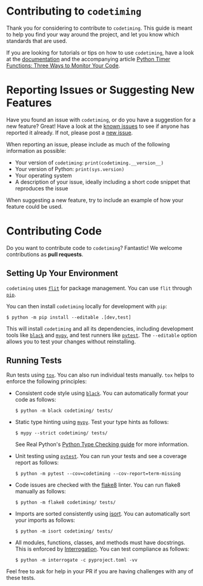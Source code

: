 # Contributing to `codetiming`

Thank you for considering to contribute to `codetiming`. This guide is meant to help you find your way around the project, and let you know which standards that are used.

If you are looking for tutorials or tips on how to use `codetiming`, have a look at the [documentation](https://github.com/realpython/codetiming/blob/master/README.md) and the accompanying article [Python Timer Functions: Three Ways to Monitor Your Code](https://realpython.com/python-timer/).


# Reporting Issues or Suggesting New Features

Have you found an issue with `codetiming`, or do you have a suggestion for a new feature? Great! Have a look at the [known issues](https://github.com/realpython/codetiming/issues/new) to see if anyone has reported it already. If not, please post a [new issue](https://github.com/realpython/codetiming/issues/new).

When reporting an issue, please include as much of the following information as possible:

- Your version of `codetiming`: `print(codetiming.__version__)`
- Your version of Python: `print(sys.version)`
- Your operating system
- A description of your issue, ideally including a short code snippet that reproduces the issue

When suggesting a new feature, try to include an example of how your feature could be used.


# Contributing Code

Do you want to contribute code to `codetiming`? Fantastic! We welcome contributions as **pull requests**.


## Setting Up Your Environment

`codetiming` uses [`flit`](https://flit.readthedocs.io) for package management. You can use `flit` through [`pip`](https://realpython.com/what-is-pip/).

You can then install `codetiming` locally for development with `pip`:

```
$ python -m pip install --editable .[dev,test]
```

This will install `codetiming` and all its dependencies, including development tools like [`black`](https://black.readthedocs.io) and [`mypy`](http://mypy-lang.org/), and test runners like [`pytest`](https://docs.pytest.org/). The `--editable` option allows you to test your changes without reinstalling.


## Running Tests

Run tests using [`tox`](https://tox.readthedocs.io/). You can also run individual tests manually. `tox` helps to enforce the following principles:

- Consistent code style using [`black`](https://black.readthedocs.io). You can automatically format your code as follows:

    ```console
    $ python -m black codetiming/ tests/
    ```

- Static type hinting using [`mypy`](http://mypy-lang.org/). Test your type hints as follows:

    ```console
    $ mypy --strict codetiming/ tests/
    ```

    See Real Python's [Python Type Checking guide](https://realpython.com/python-type-checking/) for more information.

- Unit testing using [`pytest`](https://docs.pytest.org/). You can run your tests and see a coverage report as follows:

    ```console
    $ python -m pytest --cov=codetiming --cov-report=term-missing
    ```

- Code issues are checked with the [flake8](https://flake8.pycqa.org/) linter. You can run flake8 manually as follows:

    ```console
    $ python -m flake8 codetiming/ tests/
    ```

- Imports are sorted consistently using [isort](https://pycqa.github.io/isort/). You can automatically sort your imports as follows:

    ```console
    $ python -m isort codetiming/ tests/
    ```

- All modules, functions, classes, and methods must have docstrings. This is enforced by [Interrogation](https://interrogate.readthedocs.io/). You can test compliance as follows:

    ```console
    $ python -m interrogate -c pyproject.toml -vv
    ```

Feel free to ask for help in your PR if you are having challenges with any of these tests.
